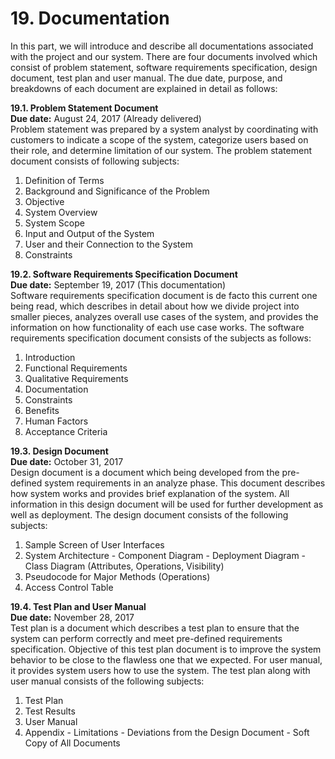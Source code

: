 # 19. Documentation
In this part, we will introduce and describe all documentations associated with the project and our system. There are four documents involved which consist of problem statement, software requirements specification, design document, test plan and user manual. The due date, purpose, and breakdowns of each document are explained in detail as follows: 

**19.1. Problem Statement Document**<br>
**Due date:** August 24, 2017 (Already delivered)<br>
Problem statement was prepared by a system analyst by coordinating with customers to indicate a scope of the system, categorize users based on their role, and determine limitation of our system. The problem statement document consists of following subjects:
  1. Definition of Terms<br>
  2. Background and Significance of the Problem<br>
  3. Objective<br>
  4. System Overview<br>
  5. System Scope<br>
  6. Input and Output of the System<br>
  7. User and their Connection to the System<br>
  8. Constraints<br>

**19.2. Software Requirements Specification Document**<br>
**Due date:** September 19, 2017 (This documentation)<br>
Software requirements specification document is de facto this current one being read, which describes in detail about how we divide project into smaller pieces, analyzes overall use cases of the system, and provides the information on how functionality of each use case works. The software requirements specification document consists of the subjects as follows:
  1. Introduction
  2. Functional Requirements
  3. Qualitative Requirements
  4. Documentation
  5. Constraints
  6. Benefits
  7. Human Factors
  8. Acceptance Criteria

**19.3. Design Document**<br>
**Due date:** October 31, 2017<br>
Design document is a document which being developed from the pre-defined system requirements in an analyze phase. This document describes how system works and provides brief explanation of the system. All information in this design document will be used for further development as well as deployment. The design document consists of the following subjects:
  1. Sample Screen of User Interfaces
  2. System Architecture
    - Component Diagram
    - Deployment Diagram
    - Class Diagram (Attributes, Operations, Visibility)
  3. Pseudocode for Major Methods (Operations)
  4. Access Control Table


**19.4. Test Plan and User Manual**<br>
**Due date:** November 28, 2017<br>
Test plan is a document which describes a test plan to ensure that the system can perform correctly and meet pre-defined requirements specification. Objective of this test plan document is to improve the system behavior to be close to the flawless one that we expected. For user manual, it provides system users how to use the system. The test plan along with user manual consists of the following subjects:
  1. Test Plan
  2. Test Results
  3. User Manual
  4. Appendix
    - Limitations
    - Deviations from the Design Document
    - Soft Copy of All Documents